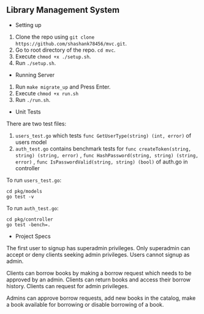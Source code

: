 ## Library Management System

- Setting up

1. Clone the repo using `git clone https://github.com/shashank78456/mvc.git`.
2. Go to root directory of the repo. `cd mvc`.
3. Execute `chmod +x ./setup.sh`.
4. Run `./setup.sh`.

- Running Server

1. Run `make migrate_up` and Press Enter.
2. Execute `chmod +x run.sh`
3. Run `./run.sh`.

- Unit Tests

There are two test files:
1. `users_test.go` which tests `func GetUserType(string) (int, error)` of users model
2. `auth_test.go` contains benchmark tests for `func createToken(string, string) (string, error)` , `func HashPassword(string, string) (string, error)` , `func IsPasswordValid(string, string) (bool)` of auth.go in controller

To run `users_test.go`:
```
cd pkg/models
go test -v
```

To run `auth_test.go`: 
```
cd pkg/controller
go test -bench=.
```
- Project Specs

The first user to signup has superadmin privileges.
Only superadmin can accept or deny clients seeking admin privileges.
Users cannot signup as admin.

Clients can borrow books by making a borrow request which needs to be approved by an admin.
Clients can return books and access their borrow history. Clients can request for admin privileges.

Admins can approve borrow requests, add new books in the catalog, make a book available for borrowing or disable borrowing of a book. 

